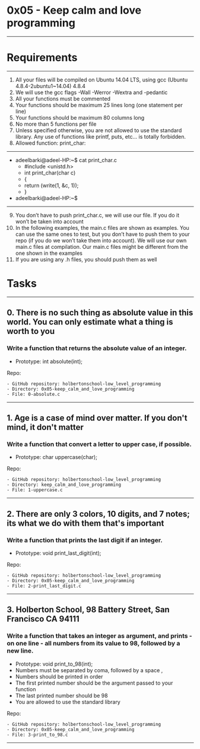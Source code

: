 # 0x05 - Keep calm and love programming
-----------------------------------------------------------------------------------------------------

# Requirements
-----------------------------------------------------------------------------------------------------

  1. All your files will be compiled on Ubuntu 14.04 LTS, using gcc (Ubuntu 4.8.4-2ubuntu1~14.04) 4.8.4
  2. We will use the gcc flags -Wall -Werror -Wextra and -pedantic
  3. All your functions must be commented
  4. Your functions should be maximum 25 lines long (one statement per line)
  5. Your functions should be maximum 80 columns long
  6. No more than 5 functions per file
  7. Unless specified otherwise, you are not allowed to use the standard library. Any use of functions like printf, puts, etc… is totally forbidden.
  8. Allowed function: print_char:
  
----------------------------------------------------------------------------------------------------
- adeelbarki@adeel-HP:~$ cat print_char.c
    - #include <unistd.h>
    - int print_char(char c)
    - {
    - return (write(1, &c, 1));
    - }
- adeelbarki@adeel-HP:~$

------------------------------------------------------------------------------------------------------

  9.  You don’t have to push print_char.c, we will use our file. If you do it won’t be taken into account
  10. In the following examples, the main.c files are shown as examples. You can use the same ones to test, but you don’t have to push them to your repo (if you do we won’t take them into account). We will use our own main.c files at compilation. Our main.c files might be different from the one shown in the examples
  11. If you are using any .h files, you should push them as well
  
  # Tasks
  --------------------------------------------------------------------------------------------------
  ## 0. There is no such thing as absolute value in this world. You can only estimate what a thing is worth to you
  
  ### Write a function that returns the absolute value of an integer.

  - Prototype: int absolute(int);
  
 Repo:

    - GitHub repository: holbertonschool-low_level_programming
    - Directory: 0x05-keep_calm_and_love_programming
    - File: 0-absolute.c
    
  -----------------------------------------------------------------------------------------------------
  ## 1. Age is a case of mind over matter. If you don't mind, it don't matter 
  
  ### Write a function that convert a letter to upper case, if possible.

  - Prototype: char uppercase(char);
  
  Repo:
  
    - GitHub repository: holbertonschool-low_level_programming
    - Directory: keep_calm_and_love_programming
    - File: 1-uppercase.c

 -------------------------------------------------------------------------------------------------------
  ## 2. There are only 3 colors, 10 digits, and 7 notes; its what we do with them that's important

  ### Write a function that prints the last digit if an integer.

  - Prototype: void print_last_digit(int);
  
  Repo:
  
    - GitHub repository: holbertonschool-low_level_programming
    - Directory: 0x05-keep_calm_and_love_programming
    - File: 2-print_last_digit.c
    
---------------------------------------------------------------------------------------------------------
## 3. Holberton School, 98 Battery Street, San Francisco CA 94111

  ### Write a function that takes an integer as argument, and prints - on one line - all numbers from its value to 98, followed by a new line.
  
  - Prototype: void print_to_98(int);
  - Numbers must be separated by coma, followed by a space ,
  - Numbers should be printed in order
  - The first printed number should be the argument passed to your function
  - The last printed number should be 98
  - You are allowed to use the standard library
  
  Repo:
  
    - GitHub repository: holbertonschool-low_level_programming
    - Directory: 0x05-keep_calm_and_love_programming
    - File: 3-print_to_98.c
    
 -----------------------------------------------------------------------------------------------------------
 ## 
